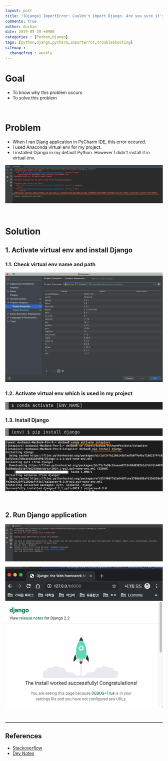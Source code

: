 ```yaml
---
layout: post
title: "[Django] ImportError: Couldn't import Django. Are you sure it's installed and available on your PYTHONPATH envrionment variables? Did you forget to activate a virtual environment?"
comments: true
author: dorbae
date: 2019-05-28 +0900
categories : [Python,Django]
tags: [python,django,pycharm,importerror,troubleshooting]
sitemap :
  changefreq : weekly
---
```


# Goal
* To know why this problem occurs
* To solve this problem

<br/>

# Problem
* When I ran Djang application in PyCharm IDE, this error occured.
* I used Anaconda virtual env for my project.
* I installed Django in my default Python. However I didn't install it in virtual env.

![screenshot001](/assets/images/posts/2019/05/2019-05-28-Python-Django-Importerror-001.png)

<br />

# Solution
## 1. Activate virtual env and install Django
### 1.1. Check virtual env name and path

![screenshot002](/assets/images/posts/2019/05/2019-05-28-Python-Django-Importerror-002.png)

### 1.2. Activate virtual env which is used in my project

<div markdown="1" style="background: #202020; overflow:auto;width:auto;border:solid gray;border-width:.1em .1em .1em .8em;padding:.2em .6em;"><pre style="margin: 0; line-height: 125%"><span style="color: #d0d0d0">$ conda activate [ENV_NAME]</span>
</pre></div>

### 1.3. Install Django

<div markdown="1" style="background: #202020; overflow:auto;width:auto;border:solid gray;border-width:.1em .1em .1em .8em;padding:.2em .6em;"><pre style="margin: 0; line-height: 125%"><span style="color: #d0d0d0">(env) $ pip install django</span>
</pre></div>

![screenshot003](/assets/images/posts/2019/05/2019-05-28-Python-Django-Importerror-003.png)

<br />

## 2. Run Django application

![screenshot004](/assets/images/posts/2019/05/2019-05-28-Python-Django-Importerror-004.png)

![screenshot005](/assets/images/posts/2019/05/2019-05-28-Python-Django-Importerror-005.png)

<br />

--------

## References
* [Stackoverflow](https://askubuntu.com/questions/250442/django-installed-but-cant-import-django-in-python)
* [Dev Notes](https://niceman.tistory.com/90?category=940952)
